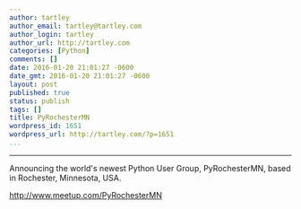 ```yaml
---
author: tartley
author_email: tartley@tartley.com
author_login: tartley
author_url: http://tartley.com
categories: [Python]
comments: []
date: 2016-01-20 21:01:27 -0600
date_gmt: 2016-01-20 21:01:27 -0600
layout: post
published: true
status: publish
tags: []
title: PyRochesterMN
wordpress_id: 1651
wordpress_url: http://tartley.com/?p=1651
...
```

---

Announcing the world's newest Python User Group, PyRochesterMN, based in
Rochester, Minnesota, USA.

<http://www.meetup.com/PyRochesterMN>
